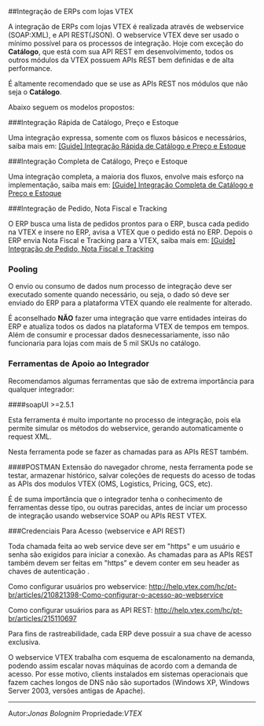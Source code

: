 ##Integração de ERPs com lojas VTEX


A integração de ERPs com lojas VTEX é realizada através de webservice (SOAP:XML), e API REST(JSON). O webservice VTEX deve ser usado o mínimo possível para os processos de integração. Hoje com exceção do **Catálogo**, que está com sua API REST em desenvolvimento, todos os outros módulos da VTEX possuem APIs REST bem definidas e de alta performance.

É altamente recomendado que se use as APIs REST nos módulos que não seja o **Catálogo**.

Abaixo seguem os modelos propostos:

###Integração Rápida de Catálogo, Preço e Estoque


Uma integração expressa, somente com os fluxos básicos e necessários, saiba mais em:
[[Guide] Integração Rápida de Catálogo e Preço e Estoque](http://vtex.github.io/docs/integracao/erp/catalogo-expresso/index.html)

###Integração Completa de Catálogo, Preço e Estoque


Uma integração completa, a maioria dos fluxos, envolve mais esforço na implementação, saiba mais em:
[[Guide] Integração Completa de Catálogo e Preço e Estoque](http://vtex.github.io/docs/integracao/erp/catalogo-completo/index.html)

###Integração de Pedido, Nota Fiscal e Tracking


O ERP busca uma lista de pedidos prontos para o ERP, busca cada pedido na VTEX e insere no ERP, avisa a VTEX que o pedido está no ERP. Depois o ERP envia Nota Fiscal e Tracking para a VTEX, saiba mais em:
 [[Guide] Integração de Pedido, Nota Fiscal e Tracking](http://vtex.github.io/docs/integracao/erp/pedido-e-tracking/index.html)

### Pooling


O envio ou consumo de dados num processo de integração deve ser executado somente quando necessário, ou seja, o dado só deve ser enviado do ERP para a plataforma VTEX quando ele realmente for alterado.

É aconselhado **NÃO** fazer uma integração que varre entidades inteiras do ERP e atualiza todos os dados na plataforma VTEX de tempos  em tempos. Além de consumir e processar dados desnecessariamente, isso não funcionaria para lojas com mais de 5 mil SKUs no catálogo.


### Ferramentas de Apoio ao Integrador


Recomendamos algumas ferramentas que são de extrema importância para qualquer integrador:

####soapUI >=2.5.1

Esta ferramenta é muito importante no processo de integração, pois ela permite simular os métodos do webservice,
gerando automaticamente o request XML.

Nesta ferramenta pode se fazer as chamadas para as APIs REST também.

####POSTMAN
Extensão do navegador chrome, nesta ferramenta pode se testar, armazenar histórico, salvar coleções de requests do acesso de todas as APIs dos modulos VTEX  (OMS, Logistics, Pricing, GCS, etc).

É de suma importância que o integrador tenha o conhecimento de ferramentas desse tipo, ou outras parecidas, antes de inciar um processo de integração usando webservice SOAP ou APIs REST VTEX.

###Credenciais Para Acesso (webservice e API REST)

Toda chamada feita ao web service deve ser em "https" e um usuário e senha são exigidos para iniciar a conexão. As chamadas para as APIs REST também devem ser feitas em "https" e devem conter em seu header as chaves de autenticação .

Como configurar usuários pro webservice:
http://help.vtex.com/hc/pt-br/articles/210821398-Como-configurar-o-acesso-ao-webservice

Como configurar usuários para as API REST:
http://help.vtex.com/hc/pt-br/articles/215110697

Para fins de rastreabilidade, cada ERP deve possuir a sua chave de acesso exclusiva.

O webservice VTEX trabalha com esquema de escalonamento na demanda, podendo assim escalar novas máquinas de acordo com a demanda de acesso. Por esse motivo, clients instalados em sistemas operacionais que fazem caches longos de DNS não são suportados (Windows XP, Windows Server 2003, versões antigas de Apache).


---

Autor:_Jonas Bolognim_
Propriedade:_VTEX_
